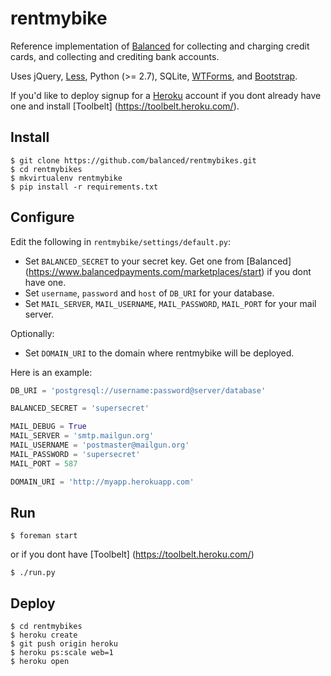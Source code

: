 rentmybike
===

Reference implementation of [Balanced](https://www.balancedpayments.com) for
collecting and charging credit cards, and collecting and crediting bank accounts.

Uses jQuery, [Less](http://lesscss.org/), Python (>= 2.7), SQLite,
[WTForms](http://wtforms.simplecodes.com/), and
[Bootstrap](http://twitter.github.com/bootstrap/).

If you'd like to deploy signup for a [Heroku](http://www.heroku.com/signup)
account if you dont already have one and install [Toolbelt]
(https://toolbelt.heroku.com/).

Install
---

    $ git clone https://github.com/balanced/rentmybikes.git
    $ cd rentmybikes
    $ mkvirtualenv rentmybike
    $ pip install -r requirements.txt


Configure
---

Edit the following in `rentmybike/settings/default.py`:

* Set `BALANCED_SECRET` to your secret key. Get one from [Balanced] (https://www.balancedpayments.com/marketplaces/start) if you dont have one.
* Set `username`, `password` and `host` of `DB_URI` for your database.
* Set `MAIL_SERVER`, `MAIL_USERNAME`, `MAIL_PASSWORD`, `MAIL_PORT` for your mail server.

Optionally:

* Set `DOMAIN_URI` to the domain where rentmybike will be deployed.

Here is an example:

```python
DB_URI = 'postgresql://username:password@server/database'

BALANCED_SECRET = 'supersecret'

MAIL_DEBUG = True
MAIL_SERVER = 'smtp.mailgun.org'
MAIL_USERNAME = 'postmaster@mailgun.org'
MAIL_PASSWORD = 'supersecret'
MAIL_PORT = 587

DOMAIN_URI = 'http://myapp.herokuapp.com'
```

Run
---

    $ foreman start

or if you dont have [Toolbelt] (https://toolbelt.heroku.com/)

    $ ./run.py


Deploy
---
    $ cd rentmybikes
    $ heroku create
    $ git push origin heroku
    $ heroku ps:scale web=1
    $ heroku open

